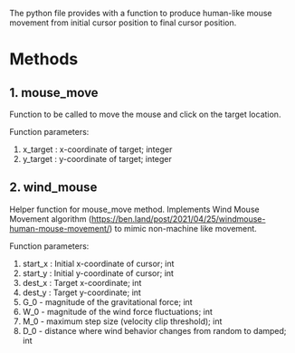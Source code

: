   </t> The python file provides with a function to produce human-like mouse movement from initial cursor position to final cursor position. </br>
  # Methods
  
  ## 1. mouse_move
  Function to be called to move the mouse and click on the target location.</br>
  
  Function parameters:</br>
  1. x_target : x-coordinate of target; integer
  2. y_target : y-coordinate of target; integer
  
  ## 2. wind_mouse
  Helper function for mouse_move method. Implements Wind Mouse Movement algorithm (https://ben.land/post/2021/04/25/windmouse-human-mouse-movement/) to mimic non-machine
   like movement.</br>
   
   Function parameters:</br>
   1. start_x : Initial x-coordinate of cursor; int
   2. start_y : Initial y-coordinate of cursor; int
   3. dest_x : Target x-coordinate; int
   4. dest_y : Target y-coordinate; int
   5. G_0 - magnitude of the gravitational force; int
   6. W_0 - magnitude of the wind force fluctuations; int
   7. M_0 - maximum step size (velocity clip threshold); int
   8. D_0 - distance where wind behavior changes from random to damped; int
  
  
    
